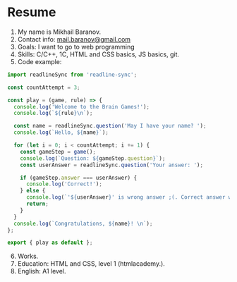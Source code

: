 # Resume
1. My name is Mikhail Baranov.
1. Contact info: mail.baranov@gmail.com
1. Goals: I want to go to web programming
1. Skills: C/C++, 1C, HTML and CSS basics, JS basics, git.
1. Code example:
```javascript
import readlineSync from 'readline-sync';

const countAttempt = 3;

const play = (game, rule) => {
  console.log('Welcome to the Brain Games!');
  console.log(`${rule}\n`);

  const name = readlineSync.question('May I have your name? ');
  console.log(`Hello, ${name}`);

  for (let i = 0; i < countAttempt; i += 1) {
    const gameStep = game();
    console.log(`Question: ${gameStep.question}`);
    const userAnswer = readlineSync.question('Your answer: ');

    if (gameStep.answer === userAnswer) {
      console.log('Correct!');
    } else {
      console.log(`'${userAnswer}' is wrong answer ;(. Correct answer was '${gameStep.answer}'.\nLet's try again, '${name}'!\n`);
      return;
    }
  }
  console.log(`Congratulations, ${name}! \n`);
};

export { play as default };
```
6. Works.
1. Education: HTML and CSS, level 1 (htmlacademy.).
1. English: A1 level.
